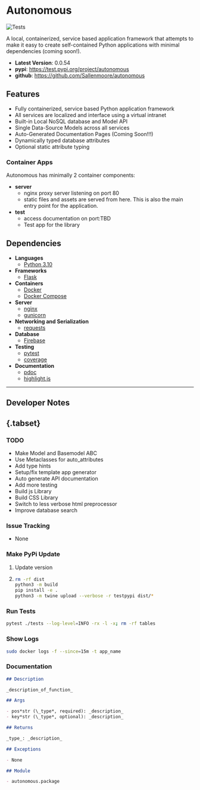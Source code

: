 # Autonomous

![Tests](https://github.com/Sallenmoore/autonomous/actions/workflows/tests.yml/badge.svg)

A local, containerized, service based application framework that attempts to make it easy to create self-contained Python applications with minimal dependencies (coming soon!).

- **Latest Version**: 0.0.54
- **pypi**: https://test.pypi.org/project/autonomous
- **github**: https://github.com/Sallenmoore/autonomous

## Features

- Fully containerized, service based Python application framework
- All services are localized and interface using a virtual intranet
- Built-in Local NoSQL database and Model API
- Single Data-Source Models across all services
- Auto-Generated Documentation Pages (Coming Soon!!!)
- Dynamically typed database attributes
- Optional static attribute typing

### Container Apps

Autonomous has minimally 2 container components:

- **server**
  - nginx proxy server listening on port 80
  - static files and assets are served from here. This is also the main entry point for the application.
- **test**
  - access documentation on port:TBD
  - Test app for the library

## Dependencies

- **Languages**
  - [Python 3.10](/Dev/language/python)
- **Frameworks**
  - [Flask](https://flask.palletsprojects.com/en/2.1.x/)
- **Containers**
  - [Docker](https://docs.docker.com/)
  - [Docker Compose](https://github.com/compose-spec/compose-spec/blob/master/spec.md)
- **Server**
  - [nginx](https://docs.nginx.com/nginx/)
  - [gunicorn](https://docs.gunicorn.org/en/stable/configure.html)
- **Networking and Serialization**
  - [requests](https://requests.readthedocs.io/en/latest/)
- **Database**
  - [Firebase](#)
- **Testing**
  - [pytest](/Dev/tools/pytest)
  - [coverage](https://coverage.readthedocs.io/en/6.4.1/cmd.html)
- **Documentation**
  - [pdoc](https://pdoc.dev/docs/pdoc/doc.html)
  - [highlight.js](https://highlightjs.org/)

---

## Developer Notes

## {.tabset}

### TODO

- Make Model and Basemodel ABC
- Use Metaclasses for auto_attributes
- Add type hints
- Setup/fix template app generator
- Auto generate API documentation
- Add more testing
- Build js Library
- Build CSS Library
- Switch to less verbose html preprocessor
- Improve database search

### Issue Tracking

- None

### Make PyPi Update

1. Update version

2. ```sh
   rm -rf dist
   python3 -m build
   pip install -e .
   python3 -m twine upload --verbose -r testpypi dist/*
   ```

### Run Tests

```sh
pytest ./tests --log-level=INFO -rx -l -x; rm -rf tables
```

### Show Logs

```sh
sudo docker logs -f --since=15m -t app_name
```

### Documentation

```md
## Description

_description_of_function_

## Args

- pos*str (\_type*, required): _description_
- key*str (\_type*, optional): _description_

## Returns

_type_: _description_

## Exceptions

- None

## Module

- autonomous.package
```
